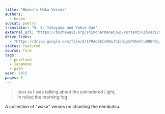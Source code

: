 ```yaml
---
title: "Hōnen's Waka Verses"
authors:
  - honen
subcat: poetry
translator: "W. S. Yokoyama and Yukie Dan"
external_url: "https://bschawaii.org/shindharmanet/wp-content/uploads/sites/3/2015/03/Yokoyama-Waka.pdf"
drive_links:
  - "https://drive.google.com/file/d/1P9Aq96InQNoJt2oh1yEPU5nChu88BP3j/view?usp=drivesdk"
status: featured
course: form
tags:
  - pureland
  - japanese
  - path
year: 2015
pages: 5
---
```


> Just as I was talking about the unhindered Light,  
In rolled the morning fog

A collection of "waka" verses on chanting the nembutsu.
